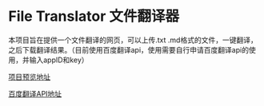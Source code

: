 # File Translator 文件翻译器

本项目旨在提供一个文件翻译的网页，可以上传.txt .md格式的文件，一键翻译，之后下载翻译结果。（目前使用百度翻译api，使用需要自行申请百度翻译api的使用，并输入appID和key）

[项目预览地址](https://tridict.github.io/FileTranslator/)

[百度翻译API地址](https://fanyi-api.baidu.com)


